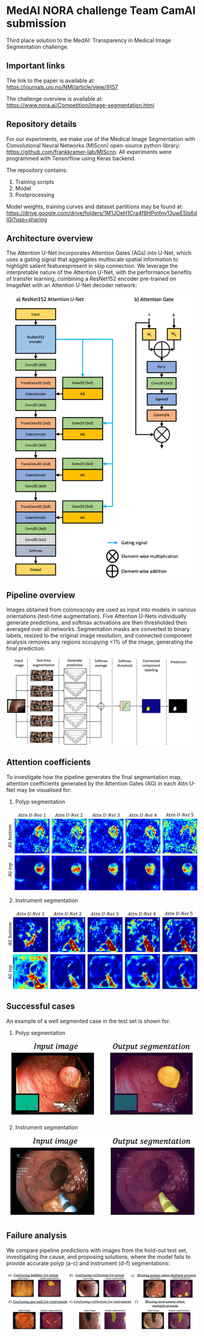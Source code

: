# MedAI NORA challenge Team CamAI submission

Third place solution to the MedAI: Transparency in Medical Image Segmentation challenge.

## Important links
The link to the paper is available at:
https://journals.uio.no/NMI/article/view/9157

The challenge overview is available at:
https://www.nora.ai/Competition/image-segmentation.html

## Repository details

For our experiments, we make use of the Medical Image Segmentation with Convolutional Neural Networks (MIScnn) open-source python library: 
https://github.com/frankkramer-lab/MIScnn. All experiments were programmed with Tensorflow using Keras backend.

The repository contains:
1. Training scripts
2. Model
3. Postprocessing

Model weights, training curves and dataset partitions may be found at:
https://drive.google.com/drive/folders/1M1JOeH1Cra4f8HPmfnv13uwE5Is6dlGi?usp=sharing

## Architecture overview
The Attention U-Net incorporates Attention Gates (AGs) into U-Net, which uses a gating signal that aggregates multiscale spatial information to highlight salient featurespresent in skip connection. We leverage the interpretable nature of the Attention U-Net, with the performance benefits of transfer learning, combining a ResNet152 encoder pre-trained on ImageNet with an Attention U-Net decoder network:

![model architecture](https://github.com/mlyg/nora-challenge-camai/blob/main/Figures/model_architecture.png)

## Pipeline overview

Images obtained from colonoscopy are used as input into models in various orientations (test-time augmentation). Five Attention U-Nets individually generate predictions, and softmax activations are then thresholded then averaged over all networks. Segmentation masks are converted to binary labels, resized to the original image resolution, and connected component analysis removes any regions occupying <1% of the image, generating the final prediction. 

![pipeline overview](https://github.com/mlyg/nora-challenge-camai/blob/main/Figures/pipeline_overview.png)

## Attention coefficients

To investigate how the pipeline generates the final segmentation map, attention coefficients generated by the Attention Gates (AG) in each Attn U-Net may be visualised for:

1) Polyp segmentation

![polyp attention coefficients](https://github.com/mlyg/nora-challenge-camai/blob/main/Figures/polyp_attention_coefficients.png)

2) Instrument segmentation

![instrument attention coefficients](https://github.com/mlyg/nora-challenge-camai/blob/main/Figures/instrument_attention_coefficients.png)


## Successful cases

An example of a well segmented case in the test set is shown for:

1) Polyp segmentation

![polyp successful](https://github.com/mlyg/nora-challenge-camai/blob/main/Figures/polyp_successful.png)

2) Instrument segmentation

![instrument successful](https://github.com/mlyg/nora-challenge-camai/blob/main/Figures/instrument_successful.png)

## Failure analysis

We compare pipeline predictions with images from the hold-out test set, investigating the cause, and proposing solutions, where the model fails to provide accurate polyp (a-c) and instrument (d-f) segmentations:

![failure analysis](https://github.com/mlyg/nora-challenge-camai/blob/main/Figures/failure_analysis.png)
